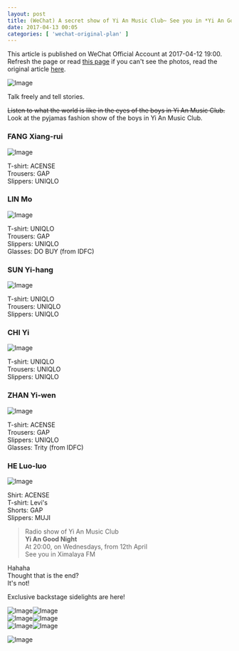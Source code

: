 ```yaml
---
layout: post
title: (WeChat) A secret show of Yi An Music Club~ See you in *Yi An Good Night*
date: 2017-04-13 00:05
categories: [ 'wechat-original-plan' ]
---
```


This article is published on WeChat Official Account at 2017-04-12 19:00. Refresh the page or read [this page](https://github.com/Quadrifolium/originalplan/blob/gh-pages/_posts/WeChat/2017-04-13-WeChat-Original-Plan.md) if you can't see the photos, read the original article [here](https://mp.weixin.qq.com/s/MvOyCej2EYxqAnu8vv4kKg).

<!-- more -->

![Image](http://mmbiz.qpic.cn/mmbiz_png/XOMVurd7hjQzsK1Ewu435EoXibJ43ENQENO4T4Dwictldlw9xV6nxoakkSricRHibdKgMTnqBWDgZaNej8TpNdDHmg/640)

Talk freely and tell stories.

~~Listen to what the world is like in the eyes of the boys in Yi An Music Club.~~  
Look at the pyjamas fashion show of the boys in Yi An Music Club.

### FANG Xiang-rui

![Image](http://mmbiz.qpic.cn/mmbiz_png/XOMVurd7hjQzsK1Ewu435EoXibJ43ENQEp0xiayicSA1dbWuHIl574jo5mXI3Cw7pNbpfjvBKRCwm5hbibiaa8uKeaQ/640)

T-shirt: ACENSE  
Trousers: GAP  
Slippers: UNIQLO

### LIN Mo

![Image](http://mmbiz.qpic.cn/mmbiz_png/XOMVurd7hjQzsK1Ewu435EoXibJ43ENQEj9QlZ71eXNTX53mKX5UwcVflBJic7TiclNE0Vqr55s9jTpnd8S2uTGHw/640)

T-shirt: UNIQLO  
Trousers: GAP  
Slippers: UNIQLO  
Glasses: DO BUY (from IDFC)

### SUN Yi-hang

![Image](http://mmbiz.qpic.cn/mmbiz_png/XOMVurd7hjQzsK1Ewu435EoXibJ43ENQEsx5Da4pjKnRY7DQwNtBGXMiasjyNueKVv8qFaEutGdXVrBbB2ChZJ8w/640)

T-shirt: UNIQLO  
Trousers: UNIQLO  
Slippers: UNIQLO

### CHI Yi

![Image](http://mmbiz.qpic.cn/mmbiz_png/XOMVurd7hjQzsK1Ewu435EoXibJ43ENQEkdficLqlLCyPr60K6f1HwBnqSia7ibuEUUv0J3PLcFrQASQDlk61iaicYLA/640)

T-shirt: UNIQLO  
Trousers: UNIQLO  
Slippers: UNIQLO

### ZHAN Yi-wen

![Image](http://mmbiz.qpic.cn/mmbiz_png/XOMVurd7hjQzsK1Ewu435EoXibJ43ENQEv6eDDHoj5ERWYeiaqMGssCwtfV1Qd8RdriawXJiaQ8ZTNTOnh1WOGTJzw/640)

T-shirt: ACENSE  
Trousers: GAP  
Slippers: UNIQLO  
Glasses: Trity (from IDFC)

### HE Luo-luo

![Image](http://mmbiz.qpic.cn/mmbiz_png/XOMVurd7hjQzsK1Ewu435EoXibJ43ENQE5A4B0OdUnRAGj2tHeS9MmibvslNxPZCCb2RkzjSEf8wcYBCssBkibJKQ/640)

Shirt: ACENSE  
T-shirt: Levi's  
Shorts: GAP  
Slippers: MUJI

> Radio show of Yi An Music Club  
> **Yi An Good Night**  
> At 20:00, on Wednesdays, from 12th April  
> See you in Ximalaya FM

Hahaha  
Thought that is the end?  
It's not!

Exclusive backstage sidelights are here!

![Image](http://mmbiz.qpic.cn/mmbiz_jpg/XOMVurd7hjQzsK1Ewu435EoXibJ43ENQEVw2qOuicM78KOdzvpj2ibNHdeyrqYevCqJDNvWmD62h7XF2ntgFFmFmw/640)![Image](http://mmbiz.qpic.cn/mmbiz_jpg/XOMVurd7hjQzsK1Ewu435EoXibJ43ENQEALyFmoDZFdNPlXTjzOmmkLXCwRlbNtD1f7afRby2O8w86OuSviaRCOA/640)  
![Image](http://mmbiz.qpic.cn/mmbiz_jpg/XOMVurd7hjQzsK1Ewu435EoXibJ43ENQEFJJIBGLD17hcOff6RxqSfmfp3haQDvI1pRWibSM2rcj5QShJbhOIlOQ/640)![Image](http://mmbiz.qpic.cn/mmbiz_jpg/XOMVurd7hjQzsK1Ewu435EoXibJ43ENQE3MbLMgsxdPqcsGjPAR9oNyyfwvmzc5rCZIM8xia8tbCfzXbWZpWvuNw/640)  
![Image](http://mmbiz.qpic.cn/mmbiz_jpg/XOMVurd7hjQzsK1Ewu435EoXibJ43ENQEQ0qJ4DNB1XCNtABElXdG0ic8PcoG38H9udjLMCicNVfELJmibFbhWnnwQ/640)![Image](http://mmbiz.qpic.cn/mmbiz_jpg/XOMVurd7hjQzsK1Ewu435EoXibJ43ENQEXkTnDms4m3fSI9gFSVaCLxSxribxspzfVMdBUr3N9ASibGhAPN6EfNcQ/640)

![Image](http://mmbiz.qpic.cn/mmbiz_jpg/XOMVurd7hjQzsK1Ewu435EoXibJ43ENQErrzU6ZicUWczN6r8IlIsJMZZ7U59aibBCeNVRrrUnT7Sg9NvARs0xUEA/640)
